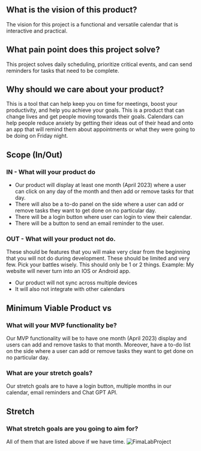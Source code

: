 ## What is the vision of this product?

The vision for this project is a functional and versatile calendar that is interactive and practical.

## What pain point does this project solve?

This project solves daily scheduling, prioritize critical events, and can send reminders for tasks that need to be complete.

## Why should we care about your product?

This is a tool that can help keep you on time for meetings, boost your productivity, and help you achieve your goals. This is a product that can change lives and get people moving towards their goals. Calendars can help people reduce anxiety by getting their ideas out of their head and onto an app that will remind them about appointments or what they were going to be doing on Friday night.

## Scope (In/Out)

### IN - What will your product do

- Our product will display at least one month (April 2023) where a user can click on any day of the month and then add or remove tasks for that day. 
- There will also be a to-do panel on the side where a user can add or remove tasks they want to get done on no particular day. 
- There will be a login button where user can login to view their calendar.
- There will be a button to send an email reminder to the user.


### OUT - What will your product not do.
These should be features that you will make very clear from the beginning that you will not do during development. These should be limited and very few. Pick your battles wisely. This should only be 1 or 2 things. Example: My website will never turn into an IOS or Android app.

- Our product will not sync across multiple devices
- It will also not integrate with other calendars

## Minimum Viable Product vs

### What will your MVP functionality be?

Our MVP functionality will be to have one month (April 2023) display and users can add and remove tasks to that month. Moreover, have a to-do list on the side where a user can add or remove tasks they want to get done on no particular day.

### What are your stretch goals?

Our stretch goals are to have a login button, multiple months in our calendar, email reminders and Chat GPT API.

## Stretch

### What stretch goals are you going to aim for?

All of them that are listed above if we have time.
![FimaLabProject](https://user-images.githubusercontent.com/78291880/228427349-c702ccc9-2fdd-441a-85b6-ae2a1a4cd3a8.png)

